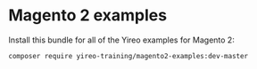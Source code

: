 # Magento 2 examples
Install this bundle for all of the Yireo examples for Magento 2:

    composer require yireo-training/magento2-examples:dev-master
